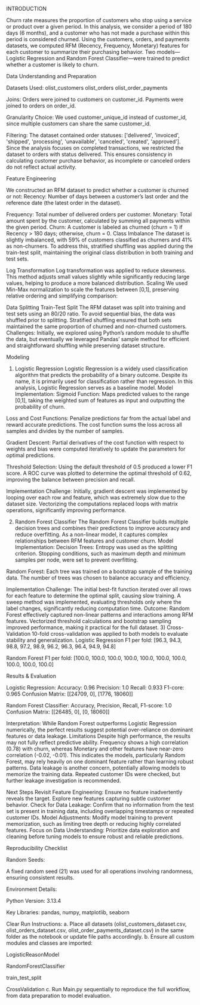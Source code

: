 INTRODUCTION

Churn rate measures the proportion of customers who stop using a service or product over a given period. In this analysis, we consider a period of 180 days (6 months), and a customer who has not made a purchase within this period is 
considered churned. Using the customers, orders, and payments datasets, we computed RFM (Recency, Frequency, Monetary) features for each customer to summarize their purchasing behavior. Two models—Logistic Regression and 
Random Forest Classifier—were trained to predict whether a customer is likely to churn.

Data Understanding and Preparation

Datasets Used:
olist_customers
olist_orders
olist_order_payments

Joins:
Orders were joined to customers on customer_id.
Payments were joined to orders on order_id.

Granularity Choice:
We used customer_unique_id instead of customer_id, since multiple customers can share the same customer_id.

Filtering:
The dataset contained order statuses: ['delivered', 'invoiced', 'shipped', 'processing', 'unavailable', 'canceled', 'created', 'approved'].
Since the analysis focuses on completed transactions, we restricted the dataset to orders with status delivered. This ensures consistency in calculating customer purchase behavior, as incomplete or canceled orders do not reflect actual activity.

Feature Engineering

We constructed an RFM dataset to predict whether a customer is churned or not:
Recency: Number of days between a customer’s last order and the reference date (the latest order in the dataset).

Frequency: Total number of delivered orders per customer.
Monetary: Total amount spent by the customer, calculated by summing all payments within the given period.
Churn: A customer is labeled as churned (churn = 1) if Recency > 180 days; otherwise, churn = 0.
Class Imbalance
The dataset is slightly imbalanced, with 59% of customers classified as churners and 41% as non-churners. To address this, stratified shuffling was applied during the train-test split, maintaining the original class 
distribution in both training and test sets.

Log Transformation
Log transformation was applied to reduce skewness. This method adjusts small values slightly while significantly reducing large values, helping to produce a more balanced distribution.
Scaling
We used Min-Max normalization to scale the features between [0,1], preserving relative ordering and simplifying comparison:

Data Splitting
Train-Test Split
The RFM dataset was split into training and test sets using an 80/20 ratio. To avoid sequential bias, the data was shuffled prior to splitting. Stratified shuffling ensured that both sets maintained the same proportion of churned and 
non-churned customers.
Challenges:
 Initially, we explored using Python’s random module to shuffle the data, but eventually we leveraged Pandas’ sample method for efficient and straightforward shuffling while preserving dataset structure.

Modeling

1) Logistic Regression
Logistic Regression is a widely used classification algorithm that predicts the probability of a binary outcome. Despite its name, it is primarily used for classification rather than regression. In this analysis, Logistic Regression
serves as a baseline model.
Model Implementation:
Sigmoid Function: Maps predicted values to the range [0,1], taking the weighted sum of features as input and outputting the probability of churn.

Loss and Cost Functions: Penalize predictions far from the actual label and reward accurate predictions. The cost function sums the loss across all samples and divides by the number of samples.

Gradient Descent: Partial derivatives of the cost function with respect to weights and bias were computed iteratively to update the parameters for optimal predictions.

Threshold Selection: Using the default threshold of 0.5 produced a lower F1 score. A ROC curve was plotted to determine the optimal threshold of 0.62, improving the balance between precision and recall.

Implementation Challenge:
 Initially, gradient descent was implemented by looping over each row and feature, which was extremely slow due to the dataset size. Vectorizing the computations replaced loops with matrix operations, significantly improving performance.

2) Random Forest Classifier
The Random Forest Classifier builds multiple decision trees and combines their predictions to improve accuracy and reduce overfitting. As a non-linear model, it captures complex relationships between RFM features and customer churn.
Model Implementation:
Decision Trees: Entropy was used as the splitting criterion. Stopping conditions, such as maximum depth and minimum samples per node, were set to prevent overfitting.


Random Forest: Each tree was trained on a bootstrap sample of the training data. The number of trees was chosen to balance accuracy and efficiency.

Implementation Challenge:
 The initial best-fit function iterated over all rows for each feature to determine the optimal split, causing slow training. A sweep method was implemented, evaluating thresholds only where the label changes, significantly reducing 
 computation time.
Outcome:
 Random Forest effectively captured non-linear patterns and interactions among RFM features. Vectorized threshold calculations and bootstrap sampling improved performance, making it practical for the full dataset.
3) Cross-Validation
10-fold cross-validation was applied to both models to evaluate stability and generalization.
Logistic Regression F1 per fold: [96.3, 94.3, 98.8, 97.2, 98.9, 96.2, 96.3, 96.4, 94.9, 94.8]

Random Forest F1 per fold: [100.0, 100.0, 100.0, 100.0, 100.0, 100.0, 100.0, 100.0, 100.0, 100.0]

Results & Evaluation

Logistic Regression:
Accuracy: 0.96
Precision: 1.0
Recall: 0.933
F1-core: 0.965
Confusion Matrix: [[24709, 0], [1776, 18060]]

Random Forest Classifier:
Accuracy, Precision, Recall, F1-score: 1.0
Confusion Matrix: [[26485, 0], [0, 18060]]

Interpretation:
 While Random Forest outperforms Logistic Regression numerically, the perfect results suggest potential over-reliance on dominant features or data leakage.
Limitations
Despite high performance, the results may not fully reflect predictive ability. Frequency shows a high correlation (0.78) with churn, whereas Monetary and other features have near-zero correlation (-0.02, -0.01). 
This indicates the models, particularly Random Forest, may rely heavily on one dominant feature rather than learning robust patterns.
Data leakage is another concern, potentially allowing models to memorize the training data. Repeated customer IDs were checked, but further leakage investigation is recommended.

Next Steps
Revisit Feature Engineering: Ensure no feature inadvertently reveals the target. Explore new features capturing subtle customer behavior.
Check for Data Leakage: Confirm that no information from the test set is present in training data, including overlapping timestamps or repeated customer IDs.
Model Adjustments: Modify model training to prevent memorization, such as limiting tree depth or reducing highly correlated features.
Focus on Data Understanding: Prioritize data exploration and cleaning before tuning models to ensure robust and reliable predictions.



Reproducibility Checklist

Random Seeds:

A fixed random seed (21) was used for all operations involving randomness, ensuring consistent results.

Environment Details:

Python Version: 3.13.4

Key Libraries: pandas, numpy, matplotlib, seaborn


Clear Run Instructions:
 a. Place all datasets (olist_customers_dataset.csv, olist_orders_dataset.csv, olist_order_payments_dataset.csv) in the same folder as the notebook or update file paths accordingly.
 b. Ensure all custom modules and classes are imported:

LogisticReasonModel

RandomForestClassifier

train_test_split

CrossValidation
 c. Run Main.py sequentially to reproduce the full workflow, from data preparation to model evaluation.



